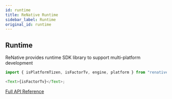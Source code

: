 ```yaml
---
id: runtime
title: ReNative Runtime
sidebar_label: Runtime
original_id: runtime
---
```


<!-- <img className="header-image" src="https://renative.org/img/ic_runtime.png" width="50" height="50" /> -->

## Runtime

ReNative provides runtime SDK library to support multi-platform development

```js
import { isPlatformTizen, isFactorTv, engine, platform } from "renative";

<Text>{isFactorTv}</Text>;
```

[Full API Reference](../api/renative.md)
